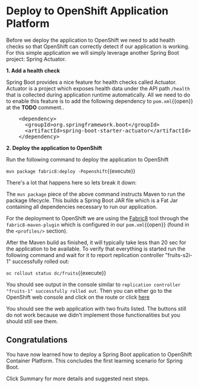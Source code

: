 # Deploy to OpenShift Application Platform

Before we deploy the application to OpenShift we need to add health checks so that OpenShift can correctly detect if our application is working. For this simple application we will simply leverage another Spring Boot project: Spring Actuator.

**1. Add a health check**

Spring Boot provides a nice feature for health checks called Actuator. Actuator is a project which exposes health data under the API path `/health` that is collected during application runtime automatically. All we need to do to enable this feature is to add the following dependency to ``pom.xml``{{open}} at the **TODO** comment..

<pre class="file" data-filename="pom.xml" data-target="insert" data-marker="<!-- TODO: ADD Actuator dependency here -->">
    &lt;dependency&gt;
      &lt;groupId&gt;org.springframework.boot&lt;/groupId&gt;
      &lt;artifactId&gt;spring-boot-starter-actuator&lt;/artifactId&gt;
    &lt;/dependency&gt;
</pre>

**2. Deploy the application to OpenShift**

Run the following command to deploy the application to OpenShift

``mvn package fabric8:deploy -Popenshift``{{execute}}

There's a lot that happens here so lets break it down:

The `mvn package` piece of the above command instructs Maven to run the package lifecycle. This builds a Spring Boot JAR file which is a Fat Jar containing all dependencies necessary to run our application.

For the deployment to OpenShift we are using the [Fabric8](TODO) tool through the `fabric8-maven-plugin` which is configured in our ``pom.xml``{{open}} (found in the `<profiles/>` section). 

After the Maven build as finished, it will typically take less than 20 sec for the application to be available. To verify that everything is started run the following command and wait for it to report replication controller "fruits-s2i-1" successfully rolled out:

``oc rollout status dc/fruits``{{execute}}

You should see output in the console similar to `replication controller "fruits-1" successfully rolled out`. Then you can either go to the OpenShift web console and click on the route or click [here](http://fruits-dev.[[HOST_SUBDOMAIN]]-80-[[KATACODA_HOST]].environments.katacoda.com)

You should see the web application with two fruits listed. The buttons still do not work because we didn't implement those functionalities but you should still see them.

## Congratulations

You have now learned how to deploy a Spring Boot application to OpenShift Container Platform. This concludes the first learning scenario for Spring Boot. 

Click Summary for more details and suggested next steps.
